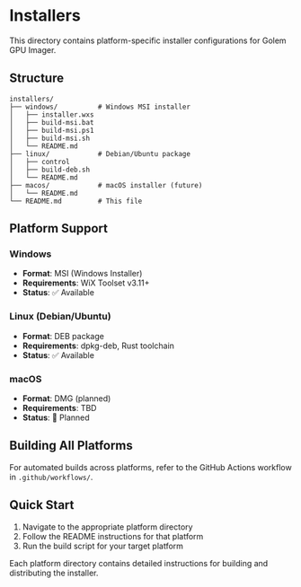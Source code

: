 # Installers

This directory contains platform-specific installer configurations for Golem GPU Imager.

## Structure

```
installers/
├── windows/          # Windows MSI installer
│   ├── installer.wxs
│   ├── build-msi.bat
│   ├── build-msi.ps1
│   ├── build-msi.sh
│   └── README.md
├── linux/            # Debian/Ubuntu package
│   ├── control
│   ├── build-deb.sh
│   └── README.md
├── macos/            # macOS installer (future)
│   └── README.md
└── README.md         # This file
```

## Platform Support

### Windows
- **Format**: MSI (Windows Installer)
- **Requirements**: WiX Toolset v3.11+
- **Status**: ✅ Available

### Linux (Debian/Ubuntu)
- **Format**: DEB package
- **Requirements**: dpkg-deb, Rust toolchain
- **Status**: ✅ Available

### macOS
- **Format**: DMG (planned)
- **Requirements**: TBD
- **Status**: 🚧 Planned

## Building All Platforms

For automated builds across platforms, refer to the GitHub Actions workflow in `.github/workflows/`.

## Quick Start

1. Navigate to the appropriate platform directory
2. Follow the README instructions for that platform
3. Run the build script for your target platform

Each platform directory contains detailed instructions for building and distributing the installer.